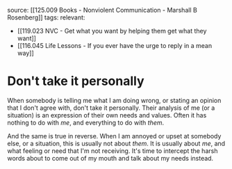 source: [[125.009 Books - Nonviolent Communication - Marshall B Rosenberg]]
tags:
relevant:
- [[119.023 NVC - Get what you want by helping them get what they want]]
- [[116.045 Life Lessons - If you ever have the urge to reply in a mean way]]

# Don't take it personally

When somebody is telling me what I am doing wrong, or stating an opinion that I don't agree with, don't take it personally. Their analysis of me (or a situation) is an expression of their own needs and values. Often it has nothing to do with _me_, and everything to do with _them_.

And the same is true in reverse. When I am annoyed or upset at somebody else, or a situation, this is usually not about _them_. It is usually about _me_, and what feeling or need that I'm not receiving. It's time to intercept the harsh words about to come out of my mouth and talk about my needs instead.
